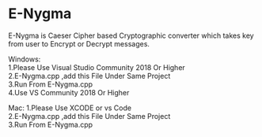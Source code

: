 # E-Nygma
E-Nygma is Caeser Cipher based Cryptographic converter which takes key from user to Encrypt or Decrypt messages.

Windows:  
			1.Please Use Visual Studio Community 2018 Or Higher     
			2.E-Nygma.cpp ,add this File Under Same Project        
			3.Run From E-Nygma.cpp               
			4.Use VS Community 2018 Or Higher
		
 Mac:			1.Please Use XCODE or vs Code                   
			2.E-Nygma.cpp ,add this File Under Same Project           
			3.Run From E-Nygma.cpp               
